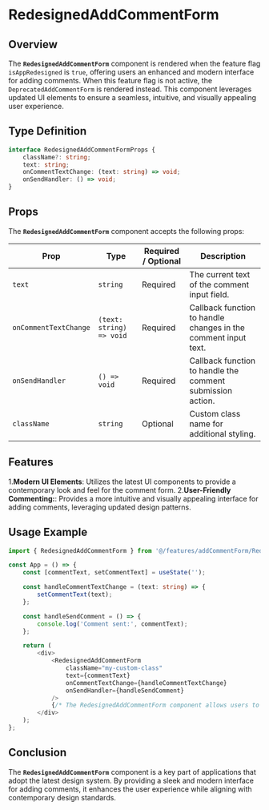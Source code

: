 # RedesignedAddCommentForm

## Overview
The **`RedesignedAddCommentForm`**  component is rendered when the feature flag `isAppRedesigned` is `true`, offering users an enhanced and modern interface for adding comments. 
When this feature flag is not active, the `DeprecatedAddCommentForm` is rendered instead. This component leverages updated UI elements to ensure a seamless, intuitive, and visually appealing user experience.

## Type Definition
```typescript
interface RedesignedAddCommentFormProps {
    className?: string;
    text: string;
    onCommentTextChange: (text: string) => void;
    onSendHandler: () => void;
}
```

## Props
The **`RedesignedAddCommentForm`** component accepts the following props:

| Prop       | Type                               | Required / Optional | Description                                                               |
|------------|------------------------------------|----------------------|---------------------------------------------------------------------------|
| `text` | `string`                           | Required             | The current text of the comment input field.              |
| `onCommentTextChange` | `(text: string) => void`                 | Required             | Callback function to handle changes in the comment input text. |
| `onSendHandler` | `() => void` | Required              | Callback function to handle the comment submission action.                                 |
| `className` | `string`                           | Optional             | Custom class name for additional styling.                                 |


## Features
1.**Modern UI Elements**: Utilizes the latest UI components to provide a contemporary look and feel for the comment form.
2.**User-Friendly Commenting:**: Provides a more intuitive and visually appealing interface for adding comments, leveraging updated design patterns.

## Usage Example
```typescript jsx
import { RedesignedAddCommentForm } from '@/features/addCommentForm/RedesignedAddCommentForm';

const App = () => {
    const [commentText, setCommentText] = useState('');

    const handleCommentTextChange = (text: string) => {
        setCommentText(text);
    };

    const handleSendComment = () => {
        console.log('Comment sent:', commentText);
    };

    return (
        <div>
            <RedesignedAddCommentForm
                className="my-custom-class"
                text={commentText}
                onCommentTextChange={handleCommentTextChange}
                onSendHandler={handleSendComment}
            />
            {/* The RedesignedAddCommentForm component allows users to add comments using modern UI elements */}
        </div>
    );
};

```
## Conclusion
The **`RedesignedAddCommentForm`** component is a key part of applications that adopt the latest design system. By providing a sleek and modern interface for adding comments, it enhances the user experience while aligning with contemporary design standards.
